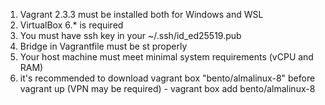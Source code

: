 1. Vagrant 2.3.3 must be installed both for Windows and WSL
2. VirtualBox 6.* is required
3. You must have ssh key in your ~/.ssh/id_ed25519.pub
4. Bridge in Vagrantfile must be st properly
5. Your host machine must meet minimal system requirements (vCPU and RAM)
6. it's recommended to download vagrant box "bento/almalinux-8" before vagrant up (VPN may be required) - vagrant box add bento/almalinux-8
